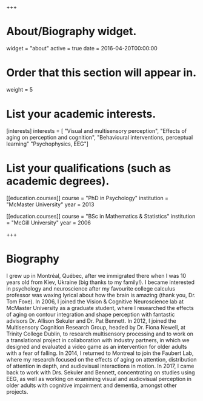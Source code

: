 +++
# About/Biography widget.
widget = "about" active = true date = 2016-04-20T00:00:00

# Order that this section will appear in.
weight = 5

# List your academic interests.
[interests] interests = [ "Visual and multisensory perception", "Effects of
aging on perception and cognition", "Behavioural interventions, perceptual
learning" "Psychophysics, EEG"]

# List your qualifications (such as academic degrees).
[[education.courses]] course = "PhD in Psychology" institution = "McMaster
University" year = 2013

[[education.courses]] course = "BSc in Mathematics & Statistics" institution =
"McGill University" year = 2006

+++

# Biography
I grew up in Montréal, Québec, after we immigrated there when I was 10 years old from Kiev, Ukraine (big thanks to my family!). 
I became interested in psychology and neuroscience after my favourite college calculus professor
 was waxing lyrical about how the brain is amazing (thank you, Dr. Tom Foxe).
In 2006, I joined the Vision & Cognitive Neuroscience lab at McMaster University as a graduate student, where I 
researched the effects of aging on contour integration and shape
perception with fantastic advisors Dr. Allison Sekuler and Dr. Pat Bennett.
In 2012, I joined the Multisensory Cognition Research Group, headed by Dr. Fiona Newell, at Trinity College Dublin, 
to research multisensory processing and to work on a translational project in collaboration with industry partners, in which we designed and evaluated a video game as an intervention for older adults with a fear of falling.
In 2014, I returned to Montreal to join the Faubert Lab, where my research focused on the effects of aging on attention, distribution of attention in depth, and audiovisual interactions in motion. 
In 2017, I came back to work with Drs. Sekuler and Bennett, concentrating on studies using EEG, as well as working on examining visual and audiovisual perception in older adults with cognitive impairment and dementia, amongst other projects. 

